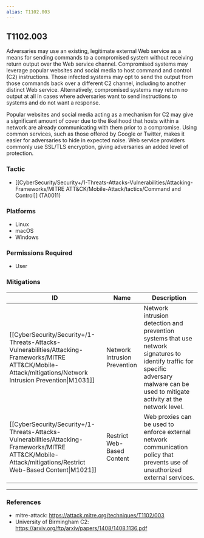 ```yaml
---
alias: T1102.003
---
```


## T1102.003

Adversaries may use an existing, legitimate external Web service as a means for sending commands to a compromised system without receiving return output over the Web service channel. Compromised systems may leverage popular websites and social media to host command and control (C2) instructions. Those infected systems may opt to send the output from those commands back over a different C2 channel, including to another distinct Web service. Alternatively, compromised systems may return no output at all in cases where adversaries want to send instructions to systems and do not want a response.

Popular websites and social media acting as a mechanism for C2 may give a significant amount of cover due to the likelihood that hosts within a network are already communicating with them prior to a compromise. Using common services, such as those offered by Google or Twitter, makes it easier for adversaries to hide in expected noise. Web service providers commonly use SSL/TLS encryption, giving adversaries an added level of protection.


### Tactic
- [[CyberSecurity/Security+/1-Threats-Attacks-Vulnerabilities/Attacking-Frameworks/MITRE ATT&CK/Mobile-Attack/tactics/Command and Control]] (TA0011)

### Platforms
- Linux
- macOS
- Windows

### Permissions Required
- User

### Mitigations

| ID | Name | Description |
| --- | --- | --- |
| [[CyberSecurity/Security+/1-Threats-Attacks-Vulnerabilities/Attacking-Frameworks/MITRE ATT&CK/Mobile-Attack/mitigations/Network Intrusion Prevention\|M1031]] | Network Intrusion Prevention | Network intrusion detection and prevention systems that use network signatures to identify traffic for specific adversary malware can be used to mitigate activity at the network level. |
| [[CyberSecurity/Security+/1-Threats-Attacks-Vulnerabilities/Attacking-Frameworks/MITRE ATT&CK/Mobile-Attack/mitigations/Restrict Web-Based Content\|M1021]] | Restrict Web-Based Content | Web proxies can be used to enforce external network communication policy that prevents use of unauthorized external services. |


---
### References

- mitre-attack: https://attack.mitre.org/techniques/T1102/003
- University of Birmingham C2: https://arxiv.org/ftp/arxiv/papers/1408/1408.1136.pdf
